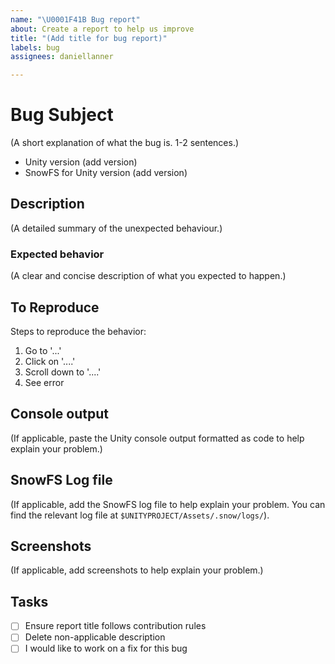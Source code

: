 ```yaml
---
name: "\U0001F41B Bug report"
about: Create a report to help us improve
title: "(Add title for bug report)"
labels: bug
assignees: daniellanner

---
```


# Bug Subject

(A short explanation of what the bug is. 1-2 sentences.)

- Unity version (add version)
- SnowFS for Unity version (add version)

## Description

(A detailed summary of the unexpected behaviour.)

### Expected behavior

(A clear and concise description of what you expected to happen.)

## To Reproduce

Steps to reproduce the behavior:

1. Go to '...'
2. Click on '....'
3. Scroll down to '....'
4. See error

## Console output

(If applicable, paste the Unity console output formatted as code to help explain your problem.)

## SnowFS Log file

(If applicable, add the SnowFS log file to help explain your problem. You can find the relevant log file at `$UNITYPROJECT/Assets/.snow/logs/`).

## Screenshots

(If applicable, add screenshots to help explain your problem.)

## Tasks

- [ ] Ensure report title follows contribution rules
- [ ] Delete non-applicable description
- [ ] I would like to work on a fix for this bug
